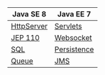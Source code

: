 Java SE 8  | Java EE 7
------------- | -------------
[HttpServer](http://docs.oracle.com/javase/8/docs/jre/api/net/httpserver/spec/com/sun/net/httpserver/HttpServer.html)  | [Servlets](https://docs.oracle.com/javaee/7/api/javax/servlet/package-summary.html)
[JEP 110](https://bugs.openjdk.java.net/browse/JDK-8042950)  | [Websocket](https://docs.oracle.com/javaee/7/api/javax/websocket/package-summary.html)
[SQL](https://docs.oracle.com/javase/8/docs/api/java/sql/package-summary.html)  | [Persistence](https://docs.oracle.com/javaee/7/api/javax/persistence/package-summary.html)
[Queue](https://docs.oracle.com/javase/8/docs/api/java/util/Queue.html)  | [JMS](https://docs.oracle.com/javaee/7/api/javax/jms/package-summary.html)

